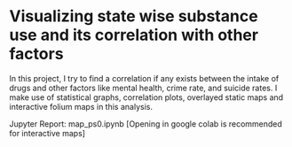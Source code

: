 # Visualizing state wise substance use and its correlation with other factors

In this project, I try to find a correlation if any exists between the intake of drugs and other factors like mental health, crime rate, and suicide rates. I make use of statistical graphs, correlation plots, overlayed static maps and interactive folium maps in this analysis.

Jupyter Report: map_ps0.ipynb [Opening in google colab is recommended for interactive maps]
